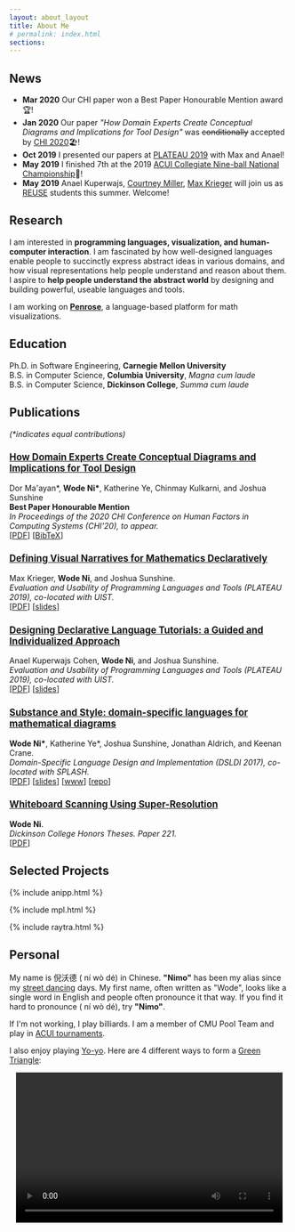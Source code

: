 ```yaml
---
layout: about_layout
title: About Me
# permalink: index.html
sections:
---
```


<style type="text/css">
  h3 {
    font-size: 1.2em
  }
</style>

## News

- **Mar 2020** Our CHI paper won a Best Paper Honourable Mention award🏆!
- **Jan 2020** Our paper _"How Domain Experts Create Conceptual Diagrams and Implications for Tool Design"_ was ~~conditionally~~ accepted by [CHI 2020](http://chi2020.acm.org/)🏖️!
- **Oct 2019** I presented our papers at [PLATEAU 2019](http://plateau-workshop.org/) with Max and Anael!
- **May 2019** I finished 7th at the 2019 [ACUI Collegiate Nine-ball National Championship](https://en.wikipedia.org/wiki/ACUI_Collegiate_Pocket_Billiards_National_Championship):8ball:!
- **May 2019** Anael Kuperwajs, [Courtney Miller](https://www.linkedin.com/in/courtney-e-miller/), [Max Krieger](https://a9.io/) will join us as [REUSE](https://www.cmu.edu/scs/isr/reuse/) students this summer. Welcome!
  <!-- - **April 2018** I will join CMU as a Ph.D. student! -->
  <!-- - **January 2018** I will be one of the TAs for COMS 4115 again in Spring 2018. -->
  <!-- - **October 2017** Gave a talk at [DSLDI 2017](https://2017.splashcon.org/event/dsldi-2017-substance-and-style-domain-specific-languages-for-mathematical-diagrams) in Vancouver, Canada. -->
    <!-- - __May 2017__  Joined [REU-SE](http://isri.cmu.edu/education/reu-se/), a summer research program, at Carnegie Mellon University. -->

## Research

I am interested in **programming languages, visualization, and human-computer interaction**. I am fascinated by how well-designed languages enable people to succinctly express abstract ideas in various domains, and how visual representations help people understand and reason about them. I aspire to **help people understand the abstract world** by designing and building powerful, useable languages and tools.

I am working on [**Penrose**](http://penrose.ink), a language-based platform for math visualizations.

## Education

Ph.D. in Software Engineering, **Carnegie Mellon University** <br>
B.S. in Computer Science, **Columbia University**, _Magna cum laude_ <br>
B.S. in Computer Science, **Dickinson College**, _Summa cum laude_ <br>

## Publications
_(*indicates equal contributions)_

### [**How Domain Experts Create Conceptual Diagrams and Implications for Tool Design**](assets/chi-20-natural-diagramming.pdf)

Dor Ma'ayan\*, **Wode Ni\***, Katherine Ye, Chinmay Kulkarni, and Joshua Sunshine<br>
<i class="fas fa-award"></i> <strong>Best Paper Honourable Mention</strong><br>
_In Proceedings of the 2020 CHI Conference on Human Factors in Computing Systems (CHI'20), to appear._<br>
[[PDF](assets/chi-20-natural-diagramming.pdf)]
[[BibTeX](assets/chi-20-natural-diagramming.txt)]

### [**Defining Visual Narratives for Mathematics Declaratively**](http://plateau-workshop.org/assets/papers-2019/9.pdf)

Max Krieger, **Wode Ni**, and Joshua Sunshine.<br>
_Evaluation and Usability of Programming Languages and Tools (PLATEAU 2019), co-located with UIST._<br>
[[PDF](http://plateau-workshop.org/assets/papers-2019/9.pdf)]
[[slides](assets/plateau-19-presentation.pdf)]

### [**Designing Declarative Language Tutorials: a Guided and Individualized Approach**](http://plateau-workshop.org/assets/papers-2019/2.pdf)

Anael Kuperwajs Cohen, **Wode Ni**, and Joshua Sunshine.<br>
_Evaluation and Usability of Programming Languages and Tools (PLATEAU 2019), co-located with UIST._<br>
[[PDF](http://plateau-workshop.org/assets/papers-2019/2.pdf)]
[[slides](assets/plateau-19-presentation.pdf)]

### [**Substance and Style: domain-specific languages for mathematical diagrams**](https://2017.splashcon.org/event/dsldi-2017-substance-and-style-domain-specific-languages-for-mathematical-diagrams)

**Wode Ni\***, Katherine Ye\*, Joshua Sunshine, Jonathan Aldrich, and Keenan Crane.<br> _Domain-Specific Language Design and Implementation (DSLDI 2017), co-located with SPLASH._ <br>
[[PDF](assets/dsldi.pdf)]
[[slides](assets/dsldi-presentation.pdf)]
[[www](http://penrose.ink)]
[[repo](https://github.com/penrose/penrose)]

### [**Whiteboard Scanning Using Super-Resolution**](http://scholar.dickinson.edu/student_honors/221/)

**Wode Ni**.<br> _Dickinson College Honors Theses. Paper 221._<br>
[[PDF](assets/superres.pdf)]

## Selected Projects

{% include anipp.html %}

{% include mpl.html %}

{% include raytra.html %}

## Personal

<audio id="pronounce"><source src="assets/niwode.mp3" type="audio/mpeg"></audio>

My name is 倪沃德 (<a class="icon icon-volume" onclick="document.getElementById('pronounce').play();"> ní wò dé</a>)
in Chinese. **"Nimo"** has been my alias since my [street dancing](https://en.wikipedia.org/wiki/Popping) days. My first name, often written as "Wode", looks like a single word in English and people often pronounce it that way. If you find it hard to pronounce (<a class="icon icon-volume" onclick="document.getElementById('pronounce').play();"> ní wò dé</a>), try **"Nimo"**.

If I'm not working, I play billiards. I am a member of CMU Pool Team and play in [ACUI tournaments](https://www.acui.org/billiards/).

I also enjoy playing [Yo-yo](https://en.wikipedia.org/wiki/Yo-yo). Here are 4 different ways to form a [Green Triangle](http://yoyo.wikia.com/wiki/Green_Triangle):

<center>
<video width="480" height="270" controls loop autoplay>
  <source src="assets/yoyo.mp4" type="video/mp4">
</video>
</center>


